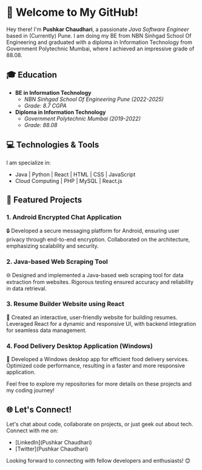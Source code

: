 # 👋 Welcome to My GitHub!

Hey there! I'm **Pushkar Chaudhari**, a passionate *Java Software Engineer* based in (Currently) Pune. I am doing my BE from NBN Sinhgad School Of Engineering and  graduated with a diploma in Information Technology from Government Polytechnic Mumbai, where I achieved an impressive grade of 88.08.

## 🎓 Education
- **BE in Information Technology**
  - *NBN Sinhgad School Of Engineering Pune (2022-2025)*
  - *Grade: 8.7 CGPA*
- **Diploma in Information Technology**
  - *Government Polytechnic Mumbai (2019-2022)*
  - *Grade: 88.08*

## 💻 Technologies & Tools
I am specialize in:
- Java | Python | React | HTML | CSS | JavaScript
- Cloud Computing | PHP | MySQL | React.js

## 🚀 Featured Projects

### 1. Android Encrypted Chat Application
🔒 Developed a secure messaging platform for Android, ensuring user privacy through end-to-end encryption. Collaborated on the architecture, emphasizing scalability and security.

### 2. Java-based Web Scraping Tool
🌐 Designed and implemented a Java-based web scraping tool for data extraction from websites. Rigorous testing ensured accuracy and reliability in data retrieval.

### 3. Resume Builder Website using React
📝 Created an interactive, user-friendly website for building resumes. Leveraged React for a dynamic and responsive UI, with backend integration for seamless data management.
 
### 4. Food Delivery Desktop Application (Windows)
🍔 Developed a Windows desktop app for efficient food delivery services. Optimized code performance, resulting in a faster and more responsive application.

Feel free to explore my repositories for more details on these projects and my coding journey!

## 🌐 Let's Connect!
Let's chat about code, collaborate on projects, or just geek out about tech. Connect with me on:
- [LinkedIn](Pushkar Chaudhari)
- [Twitter](Pushkar Chaudhari)

Looking forward to connecting with fellow developers and enthusiasts! 😊
